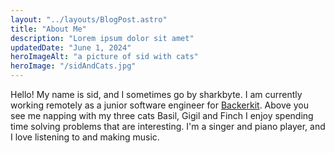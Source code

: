 ```yaml
---
layout: "../layouts/BlogPost.astro"
title: "About Me"
description: "Lorem ipsum dolor sit amet"
updatedDate: "June 1, 2024"
heroImageAlt: "a picture of sid with cats"
heroImage: "/sidAndCats.jpg"
---
```


Hello! My name is sid, and I sometimes go by sharkbyte.
I am currently working remotely as a junior software engineer for <a href = "https://backerkit.com" target= "_blank">Backerkit</a>.
Above you see me napping with my three cats Basil, Gigil and Finch
I enjoy spending time solving problems that are interesting.
I'm a singer and piano player, and I love listening to and making music.
